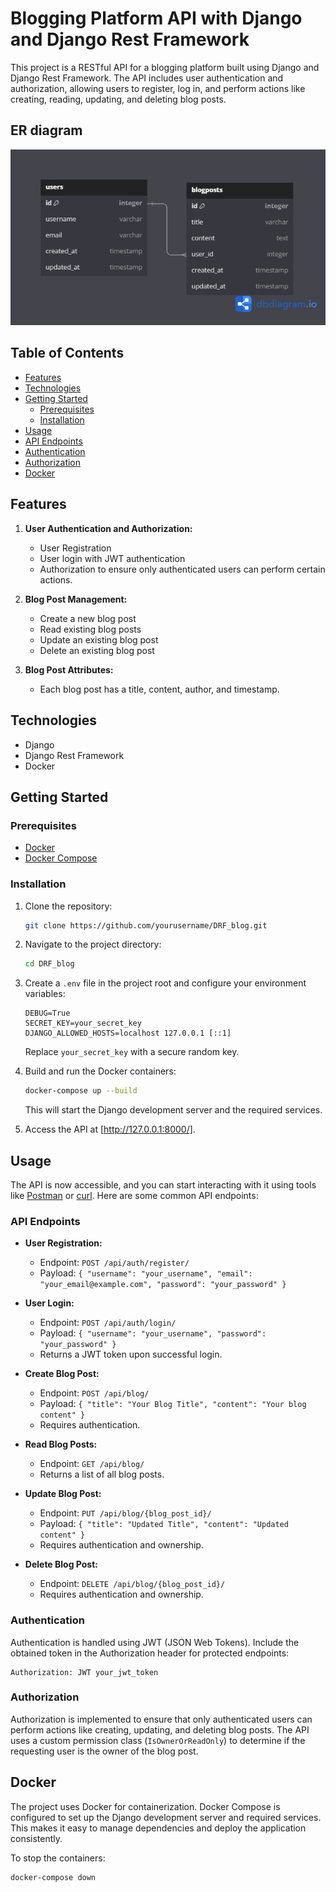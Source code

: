 # Blogging Platform API with Django and Django Rest Framework

This project is a RESTful API for a blogging platform built using Django and Django Rest Framework. The API includes user authentication and authorization, allowing users to register, log in, and perform actions like creating, reading, updating, and deleting blog posts.

## ER diagram
![](https://github.com/Benji918/DRF_blog/blob/master/Blog%20ER%20diagram.png)


## Table of Contents

- [Features](#features)
- [Technologies](#technologies)
- [Getting Started](#getting-started)
  - [Prerequisites](#prerequisites)
  - [Installation](#installation)
- [Usage](#usage)
- [API Endpoints](#api-endpoints)
- [Authentication](#authentication)
- [Authorization](#authorization)
- [Docker](#docker)


## Features

1. **User Authentication and Authorization:**
   - User Registration
   - User login with JWT authentication
   - Authorization to ensure only authenticated users can perform certain actions.

2. **Blog Post Management:**
   - Create a new blog post
   - Read existing blog posts
   - Update an existing blog post
   - Delete an existing blog post

3. **Blog Post Attributes:**
   - Each blog post has a title, content, author, and timestamp.

## Technologies

- Django
- Django Rest Framework
- Docker

## Getting Started

### Prerequisites

- [Docker](https://docs.docker.com/get-docker/)
- [Docker Compose](https://docs.docker.com/compose/install/)

### Installation

1. Clone the repository:

   ```bash
   git clone https://github.com/yourusername/DRF_blog.git
   ```

2. Navigate to the project directory:

   ```bash
   cd DRF_blog
   ```

3. Create a `.env` file in the project root and configure your environment variables:

   ```env
   DEBUG=True
   SECRET_KEY=your_secret_key
   DJANGO_ALLOWED_HOSTS=localhost 127.0.0.1 [::1]
   ```

   Replace `your_secret_key` with a secure random key.

4. Build and run the Docker containers:

   ```bash
   docker-compose up --build
   ```

   This will start the Django development server and the required services.

5. Access the API at [http://127.0.0.1:8000/].

## Usage

The API is now accessible, and you can start interacting with it using tools like [Postman](https://www.postman.com/) or [curl](https://curl.haxx.se/). Here are some common API endpoints:

### API Endpoints

- **User Registration:**
  - Endpoint: `POST /api/auth/register/`
  - Payload: `{ "username": "your_username", "email": "your_email@example.com", "password": "your_password" }`

- **User Login:**
  - Endpoint: `POST /api/auth/login/`
  - Payload: `{ "username": "your_username", "password": "your_password" }`
  - Returns a JWT token upon successful login.

- **Create Blog Post:**
  - Endpoint: `POST /api/blog/`
  - Payload: `{ "title": "Your Blog Title", "content": "Your blog content" }`
  - Requires authentication.

- **Read Blog Posts:**
  - Endpoint: `GET /api/blog/`
  - Returns a list of all blog posts.

- **Update Blog Post:**
  - Endpoint: `PUT /api/blog/{blog_post_id}/`
  - Payload: `{ "title": "Updated Title", "content": "Updated content" }`
  - Requires authentication and ownership.

- **Delete Blog Post:**
  - Endpoint: `DELETE /api/blog/{blog_post_id}/`
  - Requires authentication and ownership.

### Authentication

Authentication is handled using JWT (JSON Web Tokens). Include the obtained token in the Authorization header for protected endpoints:

```http
Authorization: JWT your_jwt_token
```

### Authorization

Authorization is implemented to ensure that only authenticated users can perform actions like creating, updating, and deleting blog posts. The API uses a custom permission class (`IsOwnerOrReadOnly`) to determine if the requesting user is the owner of the blog post.

## Docker

The project uses Docker for containerization. Docker Compose is configured to set up the Django development server and required services. This makes it easy to manage dependencies and deploy the application consistently.

To stop the containers:

```bash
docker-compose down
```

